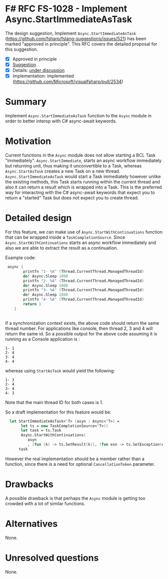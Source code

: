 # F# RFC FS-1028 - Implement Async.StartImmediateAsTask

The design suggestion, Implement `Async.StartImmediateAsTask` (https://github.com/fsharp/fslang-suggestions/issues/521) has been marked "approved in principle".
This RFC covers the detailed proposal for this suggestion.

* [x] Approved in principle
* [x] [Suggestion](https://github.com/fsharp/fslang-suggestions/issues/521)
* [x] Details: [under discussion](https://github.com/fsharp/fslang-design/issues/153)
* [x] Implementation: implemented (https://github.com/Microsoft/visualfsharp/pull/2534)

# Summary
[summary]: #summary
Implement `Async.StartImmediateAsTask` function to the `Async` module in order to better interop with C# async-await keywords. 

# Motivation
[motivation]: #motivation

Current functions in the `Async` module does not allow starting a BCL Task "immediately". `Async.StartImmediate`, starts an async workflow immediately but returning unit, thus making it unconvertible to a Task, whereas `Async.StartAsTask` creates a new Task on a new thread. `Async.StartImmediateAsTask` would start a Task immediately however unlike the existing methods, this Task starts running within the current thread and also it can return a result which is wrapped into a Task.
This is the preferred way for interacting with the C# async-await keywords that expect you to return a "started" Task but does not expect you to create thread.
# Detailed design
[design]: #detailed-design

For this feature, we can make use of `Async.StartWithContinuations` function that can be wrapped inside a `TaskCompletionSource`.
Since `Async.StartWithContinuations` starts an async workflow immediately and also we are able to extract the result as a continuation.

Example code:

```fsharp
 async {
        printfn "1- %A" (Thread.CurrentThread.ManagedThreadId)
        do! Async.Sleep 1000
        printfn "2- %A" (Thread.CurrentThread.ManagedThreadId)
        do! Async.Sleep 1000
        printfn "3- %A" (Thread.CurrentThread.ManagedThreadId)
        do! Async.Sleep 1000
        printfn "4- %A" (Thread.CurrentThread.ManagedThreadId)
        return 1
    }
 

```
If a synchronization context exists, the above code should return the same thread number. For applications like console, then thread 2, 3 and 4 will return the same id. 
So a possible output for the above code assuming it is running as a Console application is :

    1- 1
    2- 4
    3- 4
    4- 4

whereas using `StartAsTask` would yield the following:

    1- 3
    2- 4
    3- 4
    4- 3

Note that the main thread ID for both cases is 1.

So a draft implementation for this feature would be: 

```fsharp
  let StartImmediateAsTask<'T> (asyn : Async<'T>) =
       let ts = new TaskCompletionSource<'T>()
       let task = ts.Task
       Async.StartWithContinuations(
          asyn
          , (fun (k) -> ts.SetResult(k)), (fun exn -> ts.SetException(exn)), fun exn -> ts.SetCanceled())
      task
```

However the real implementation should be a member rather than a function, since there is a need for optional `CancellationToken` parameter.

# Drawbacks
[drawbacks]: #drawbacks

A possible drawback is that perhaps the `Async` module is getting too crowded with a lot of similar functions.

# Alternatives
[alternatives]: #alternatives

None.

# Unresolved questions
[unresolved]: #unresolved-questions

None.
